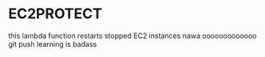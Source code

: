 # EC2PROTECT

this lambda function restarts stopped EC2 instances
nawa ooooooooooooo
git push learning is badass
